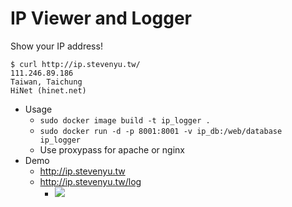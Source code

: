 # IP Viewer and Logger
Show your IP address!
```
$ curl http://ip.stevenyu.tw/
111.246.89.186
Taiwan, Taichung 
HiNet (hinet.net)
```

- Usage 
    - `sudo docker image build -t ip_logger .`
    - `sudo docker run -d -p 8001:8001 -v ip_db:/web/database ip_logger`
    - Use proxypass for apache or nginx
- Demo
    - http://ip.stevenyu.tw
    - http://ip.stevenyu.tw/log
        - ![](https://i.imgur.com/1WmByRh.png)
